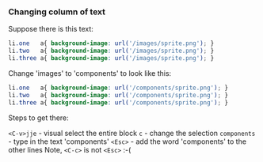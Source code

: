 ### Changing column of text

Suppose there is this text:

```css
li.one   a{ background-image: url('/images/sprite.png'); }
li.two   a{ background-image: url('/images/sprite.png'); }
li.three a{ background-image: url('/images/sprite.png'); }
```

Change 'images' to 'components' to look like this:

```css
li.one   a{ background-image: url('/components/sprite.png'); }
li.two   a{ background-image: url('/components/sprite.png'); }
li.three a{ background-image: url('/components/sprite.png'); }
```

Steps to get there:

`<C-v>jje` - visual select the entire block
`c` - change the selection
`components` - type in the text 'components'
`<Esc>` - add the word 'components' to the other lines
Note, `<C-c>` is not `<Esc>` :-(

